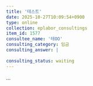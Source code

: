 ```yaml
---
title: '테스트'
date: 2025-10-27T10:09:54+0900
type: online
collection: eplabor_consultings
item_id: 1577
consultee_name: '테OO'
consulting_category: 임금
consulting_answer: |
    
consulting_status: waiting
---
```


...
